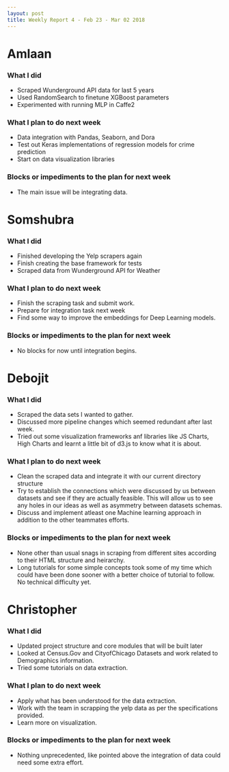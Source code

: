 ```yaml
---
layout: post
title: Weekly Report 4 - Feb 23 - Mar 02 2018
---
```


# Amlaan

### What I did

- Scraped Wunderground API data for last 5 years
- Used RandomSearch to finetune XGBoost parameters
- Experimented with running MLP in Caffe2

### What I plan to do next week

- Data integration with Pandas, Seaborn, and Dora
- Test out Keras implementations of regression models for crime prediction
- Start on data visualization libraries

### Blocks or impediments to the plan for next week

- The main issue will be integrating data.

# Somshubra

### What I did

- Finished developing the Yelp scrapers again
- Finish creating the base framework for tests
- Scraped data from Wunderground API for Weather

### What I plan to do next week

- Finish the scraping task and submit work.
- Prepare for integration task next week
- Find some way to improve the embeddings for Deep Learning models.

### Blocks or impediments to the plan for next week

- No blocks for now until integration begins.

# Debojit

### What I did
- Scraped the data sets I wanted to gather.
- Discussed more pipeline changes which seemed redundant after last week.
- Tried out some visualization frameworks anf libraries like JS Charts, High Charts and learnt a little bit of d3.js to know what it is about.

### What I plan to do next week
- Clean the scraped data and integrate it with our current directory structure
- Try to establish the connections which were discussed by us between datasets and see if they are actually feasible. This will allow us to see any holes in our ideas as well as asymmetry between datasets schemas.
- Discuss and implement atleast one Machine learning approach in addition to the other teammates efforts.

### Blocks or impediments to the plan for next week
- None other than usual snags in scraping from different sites according to their HTML structure and heirarchy.
- Long tutorials for some simple concepts took some of my time which could have been done sooner with a better choice of tutorial to follow. No technical difficulty yet.

# Christopher

### What I did
- Updated project structure and core modules that will be built later
- Looked at Census.Gov and CityofChicago Datasets and work related to Demographics information.
- Tried some tutorials on data extraction.

### What I plan to do next week
- Apply what has been understood for the data extraction.
- Work with the team in scrapping the yelp data as per the specifications provided.
- Learn more on visualization.

### Blocks or impediments to the plan for next week
- Nothing unprecedented, like pointed above the integration of data could need some extra effort.

